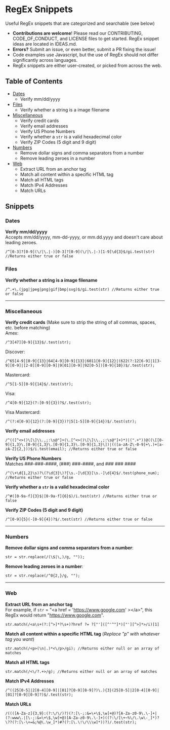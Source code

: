 # RegEx Snippets
Useful RegEx snippets that are categorized and searchable (see below)
* **Contributions are welcome**! Please read our CONTRIBUTING, CODE_OF_CONDUCT, and LICENSE files to get started. RegEx snippet ideas are located in IDEAS.md.
* **Errors?** Submit an issue, or even better, submit a PR fixing the issue!
* Code examples use Javascript, but the use of RegEx should not differ significantly across languages.
* RegEx snippets are either user-created, or picked from across the web.

## Table of Contents

* [Dates](#dates)
  * Verify mm/dd/yyyy
* [Files](#files)
  * Verify whether a string is a image filename
* [Miscellaneous](#miscellaneous)
  * Verify credit cards
  * Verify email addresses
  * Verify US Phone Numbers
  * Verify whether a `str` is a valid hexadecimal color
  * Verify ZIP Codes (5 digit and 9 digit)
* [Numbers](#numbers)
  * Remove dollar signs and comma separators from a number
  * Remove leading zeroes in a number
* [Web](#web)
  * Extract URL from an anchor tag
  * Match all content within a specific HTML tag
  * Match all HTML tags
  * Match IPv4 Addresses
  * Match URLs

## Snippets

### Dates <a name="dates"></a>
**Verify mm/dd/yyyy**  
Accepts mm/dd/yyyy, mm-dd-yyyy, or mm.dd.yyyy and doesn't care about leading zeroes. 
```
/^[0-3]?[0-9](\/|\.|-)[0-3]?[0-9](\/|\.|-)[1-9]\d{3}$/gi.test(str) //Returns either true or false
```

### Files <a name="files"></a>
**Verify whether a string is a image filename**
```
/^.+\.(jpg|jpeg|png|gif|bmp|svg)$/gi.test(str) //Returns either true or false
```

---

### Miscellaneous <a name="miscellaneous"></a>
**Verify credit cards** (Make sure to strip the string of all commas, spaces, etc. before matching)  
Amex: 
```
/^3[47][0-9]{13}$/.test(str);
```

Discover: 
```
/^65[4-9][0-9]{13}|64[4-9][0-9]{13}|6011[0-9]{12}|(622(?:12[6-9]|1[3-9][0-9]|[2-8][0-9][0-9]|9[01][0-9]|92[0-5])[0-9]{10})$/.test(str);
```

Mastercard: 
```
/^5[1-5][0-9]{14}$/.test(str);
```

Visa: 
```
/^4[0-9]{12}(?:[0-9]{3})?$/.test(str);
```

Visa Mastercard: 
```
/^(?:4[0-9]{12}(?:[0-9]{3})?|5[1-5][0-9]{14})$/.test(str);
```

**Verify email addresses**
```
/^(([^<>()\[\]\\.,;:\s@"]+(\.[^<>()\[\]\\.,;:\s@"]+)*)|(".+"))@((\[[0-9]{1,3}\.[0-9]{1,3}\.[0-9]{1,3}\.[0-9]{1,3}\])|(([a-zA-Z\-0-9]+\.)+[a-zA-Z]{2,}))$/i.test(email); //Returns either true or false
```

**Verify US Phone Numbers**  
Matches ###-###-####, (###) ###-####, and ### ### ####
```
/^(\+\d{1,2}\s)?\(?\d{3}\)?[\s.-]\d{3}[\s.-]\d{4}$/.test(phone_num); //Returns either true or false
```

**Verify whether a `str` is a valid hexadecimal color**
```
/^#([0-9a-f]{3}$|[0-9a-f]{6}$)/i.test(str) //Returns either true or false
```

**Verify ZIP Codes (5 digit and 9 digit)**
```
/^[0-9]{5}(-[0-9]{4})?$/.test(str) //Returns either true or false
```

---

### Numbers <a name="numbers"></a>

**Remove dollar signs and comma separators from a number**:
```
str = str.replace(/(\$|\,)/g, ""));
```

**Remove leading zeroes in a number**:    
```
str = str.replace(/^0{2,}/g, "");
```

---

### Web <a name="web"></a>

**Extract URL from an anchor tag**  
For example, if `str` = "&lt;a href = 'https://www.google.com' &gt;&lt;/a&gt;", this RegEx would return "https://www.google.com".  

```
str.match(/<a\s+(?:[^>]*?\s+)?href ?= ?["']([^'^"]*)["'][^>]*>/i)[1] 
```

**Match all content within a specific HTML tag** (*Replace "p" with whatever tag you want*)
```
str.match(/<p>(\n|.)*<\/p>/gi); //Returns either null or an array of matches
```

**Match all HTML tags**
```
str.match(/<\/?.+>/g); //Returns either null or an array of matches
```

**Match IPv4 Addresses**
```
/^((25[0-5]|2[0-4][0-9]|[01]?[0-9][0-9]?)\.){3}(25[0-5]|2[0-4][0-9]|[01]?[0-9][0-9]?)$/.test(str);
```

**Match URLs**
```
/((([A-Za-z]{3,9}:(?:\/\/)?)(?:[\-;:&=\+\$,\w]+@)?[A-Za-z0-9\.\-]+|(?:www\.|[\-;:&=\+\$,\w]+@)[A-Za-z0-9\.\-]+)((?:\/[\+~%\/\.\w\-_]*)?\??(?:[\-\+=&;%@\.\w_]*)#?(?:[\.\!\/\\\w]*))?)/.test(str);
```
